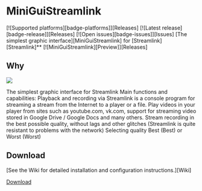 # MiniGuiStreamlink

[![Supported platforms][badge-platforms]][Releases] [![Latest release][badge-release]][Releases] [![Open issues][badge-issues]][Issues] 
[The simplest graphic interface][MiniGuiStreamlink] for [Streamlink][Streamlink]**
[![MiniGuiStreamlink][Preview]][Releases]

## Why

![](http://img-fotki.yandex.ru/get/486600/27515369.0/0_ae25f_40668c06_X5L.jpg)

The simplest graphic interface for Streamlink
Main functions and capabilities:
Playback and recording via Streamlink is a console program for streaming a stream from the Internet to a player or a file.
Play videos in your player from sites such as youtube.com, vk.com, support for streaming video stored in Google Drive / Google Docs and many others.
Stream recording in the best possible quality, without lags and other glitches (Streamlink is quite resistant to problems with the network)
Selecting quality Best (Best) or Worst (Worst)

## Download

[See the Wiki for detailed installation and configuration instructions.][Wiki]

[Download](https://rutracker.org/forum/viewtopic.php?t=5537119)
